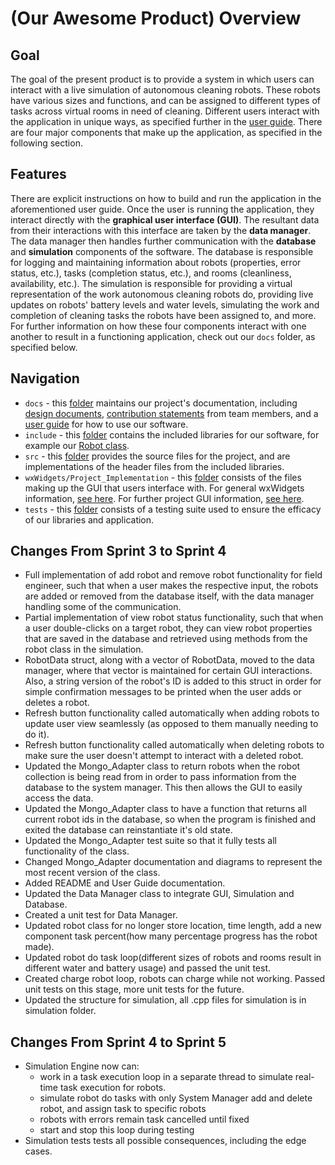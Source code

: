 # (Our Awesome Product) Overview

## Goal

The goal of the present product is to provide a system in which users can interact with a live simulation of autonomous cleaning robots. These robots have various sizes and functions, and can be assigned to different types of tasks across virtual rooms in need of cleaning. Different users interact with the application in unique ways, as specified further in the [user guide](docs/user_guide/USER_GUIDE.md). There are four major components that make up the application, as specified in the following section.

## Features

There are explicit instructions on how to build and run the application in the aforementioned user guide. Once the user is running the application, they interact directly with the **graphical user interface (GUI)**. The resultant data from their interactions with this interface are taken by the **data manager**. The data manager then handles further communication with the **database** and **simulation** components of the software. The database is responsible for logging and maintaining information about robots (properties, error status, etc.), tasks (completion status, etc.), and rooms (cleanliness, availability, etc.). The simulation is responsible for providing a virtual representation of the work autonomous cleaning robots do, providing live updates on robots' battery levels and water levels, simulating the work and completion of cleaning tasks the robots have been assigned to, and more. For further information on how these four components interact with one another to result in a functioning application, check out our `docs` folder, as specified below.

## Navigation

+ `docs` - this [folder](docs) maintains our project's documentation, including [design documents](docs/design/DESIGN.md), [contribution statements](docs/contributions) from team members, and a [user guide](docs/user_guide/USER_GUIDE.md) for how to use our software. 
+ `include` - this [folder](include) contains the included libraries for our software, for example our [Robot class](include/robot.hpp).
+ `src` - this [folder](src) provides the source files for the project, and are implementations of the header files from the included libraries. 
+ `wxWidgets/Project_Implementation` - this [folder](wxWidgets/Project_Implementation) consists of the files making up the GUI that users interface with. For general wxWidgets information, [see here](wxWidgets/README.md). For further project GUI information, [see here](wxWidgets/Project_Implementation/README.md).
+ `tests` - this [folder](tests) consists of a testing suite used to ensure the efficacy of our libraries and application.

## Changes From Sprint 3 to Sprint 4

+ Full implementation of add robot and remove robot functionality for field engineer, such that when a user makes the respective input, the robots are added or removed from the database itself, with the data manager handling some of the communication. 
+ Partial implementation of view robot status functionality, such that when a user double-clicks on a target robot, they can view robot properties that are saved in the database and retrieved using methods from the robot class in the simulation. 
+ RobotData struct, along with a vector of RobotData, moved to the data manager, where that vector is maintained for certain GUI interactions. Also, a string version of the robot's ID is added to this struct in order for simple confirmation messages to be printed when the user adds or deletes a robot. 
+ Refresh button functionality called automatically when adding robots to update user view seamlessly (as opposed to them manually needing to do it).
+ Refresh button functionality called automatically when deleting robots to make sure the user doesn't attempt to interact with a deleted robot.
+ Updated the Mongo_Adapter class to return robots when the robot collection is being read from in order to pass information from the database to the system manager. This then allows the GUI to easily access the data.
+ Updated the Mongo_Adapter class to have a function that returns all current robot ids in the database, so when the program is finished and exited the database can reinstantiate it's old state.
+ Updated the Mongo_Adapter test suite so that it fully tests all functionality of the class.
+ Changed Mongo_Adapter documentation and diagrams to represent the most recent version of the class.
+ Added README and User Guide documentation.
+ Updated the Data Manager class to integrate GUI, Simulation and Database.
+ Created a unit test for Data Manager.
+ Updated robot class for no longer store location, time length, add a new component task percent(how many percentage progress has the robot made). 
+ Updated robot do task loop(different sizes of robots and rooms result in different water and battery usage) and passed the unit test.
+ Created charge robot loop, robots can charge while not working. Passed unit tests on this stage, more unit tests for the future.
+ Updated the structure for simulation, all .cpp files for simulation is in simulation folder.

## Changes From Sprint 4 to Sprint 5
+ Simulation Engine now can:
    - work in a task execution loop in a separate thread to simulate real-time task execution for robots.
    - simulate robot do tasks with only System Manager add and delete robot, and assign task to specific robots
    - robots with errors remain task cancelled until fixed
    - start and stop this loop during testing
+ Simulation tests tests all possible consequences, including the edge cases.